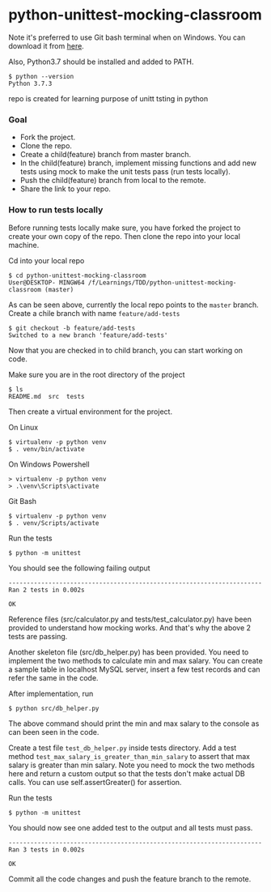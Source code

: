 # python-unittest-mocking-classroom

Note it's preferred to use Git bash terminal when on Windows. You can download it from [here](https://git-scm.com/downloads). 

Also, Python3.7 should be installed and added to PATH.
 
    $ python --version
    Python 3.7.3

repo is created for learning purpose of unitt tsting in python 
### Goal
* Fork the project.
* Clone the repo.
* Create a child(feature) branch from master branch.
* In the child(feature) branch, implement missing functions and add new tests using mock to make the unit tests pass (run tests locally).
* Push the child(feature) branch from local to the remote.
* Share the link to your repo.

### How to run tests locally
Before running tests locally make sure, you have forked the project to create your own copy of the repo. Then clone the repo into your local machine.

Cd into your local repo
     
    $ cd python-unittest-mocking-classroom
    User@DESKTOP- MINGW64 /f/Learnings/TDD/python-unittest-mocking-classroom (master)
    
As can be seen above, currently the local repo points to the `master` branch. Create a chile branch with name `feature/add-tests`

    $ git checkout -b feature/add-tests
    Switched to a new branch 'feature/add-tests'
    
Now that you are checked in to child branch, you can start working on code.

     
Make sure you are in the root directory of the project

    $ ls
    README.md  src  tests
    
Then create a virtual environment for the project.

On Linux

    $ virtualenv -p python venv
    $ . venv/bin/activate

On Windows
Powershell
  
    > virtualenv -p python venv
    > .\venv\Scripts\activate

Git Bash

    $ virtualenv -p python venv
    $ . venv/Scripts/activate

    
Run the tests

    $ python -m unittest
    
You should see the following failing output

    ----------------------------------------------------------------------
    Ran 2 tests in 0.002s

    OK
    
Reference files (src/calculator.py and tests/test_calculator.py) have been provided to understand how mocking works. And that's why the above 2 tests are passing.

Another skeleton file (src/db_helper.py) has been provided. You need to implement the two methods to calculate min and max salary. You can create a sample table in localhost MySQL server, insert a few test records and can refer the same in the code. 

After implementation, run

    $ python src/db_helper.py
    
The above command should print the min and max salary to the console as can been seen in the code.

Create a test file `test_db_helper.py` inside tests directory. Add a test method `test_max_salary_is_greater_than_min_salary` to assert that max salary is greater than min salary. Note you need to mock the two methods here and return a custom output so that the tests don't make actual DB calls. You can use self.assertGreater() for assertion.

Run the tests

    $ python -m unittest
    
You should now see one added test to the output and all tests must pass.

    ----------------------------------------------------------------------
    Ran 3 tests in 0.002s

    OK
     
Commit all the code changes and push the feature branch to the remote.
